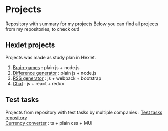 # Projects
Repository with summary for my projects
Below you can find all projects from my repositories, to check out!

## Hexlet projects
Projects was made as study plan in Hexlet.    

1. [Brain-games](https://github.com/ViktorFAlex/frontend-project-1) : plain js + node.js
1. [Difference generator](https://github.com/ViktorFAlex/frontend-project-46) : plain js + node.js
1. [RSS generator](https://github.com/ViktorFAlex/frontend-project-11) : js + webpack + bootstrap
1. [Chat](https://github.com/ViktorFAlex/frontend-project-12) : js + react + redux

## Test tasks
Projects from repository with test tasks by multiple companies : [Test tasks repository](https://github.com/Hexlet/ru-test-assignments)    
[Currency converter](https://github.com/ViktorFAlex/currency-converter) : ts + plain css + MUI

